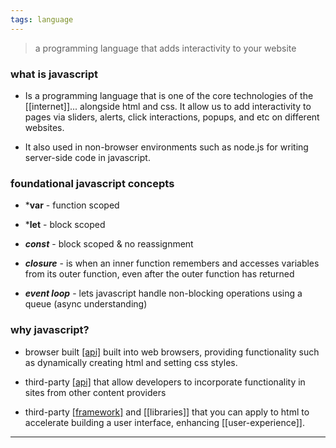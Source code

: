 ```yaml
---
tags: language
---
```



> a programming language that adds interactivity to your website

### what is javascript
- Is a programming language that is one of the core technologies of the [[internet]]... alongside html and css. It allow us to add interactivity to pages via sliders, alerts, click interactions, popups, and etc on different websites.

- It also used in non-browser environments such as node.js for writing server-side code in javascript.

### foundational javascript concepts

- ***var** - function scoped

- ***let** - block scoped

- ***const*** - block scoped & no reassignment

- ***closure*** - is when an inner function remembers and accesses variables from its outer function, even after the outer function has returned

- ***event loop*** - lets javascript handle non-blocking operations using a queue (async understanding)

### why javascript?
- browser built [[api]](s) built into web browsers, providing functionality such as dynamically creating html and setting css styles.

- third-party [[api]](s) that allow developers to incorporate functionality in sites from other content providers

- third-party [[framework]](s) and [[libraries]] that you can apply to html to accelerate building a user interface, enhancing [[user-experience]].


---
